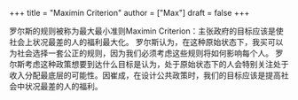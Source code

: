 +++
title = "Maximin Criterion"
author = ["Max"]
draft = false
+++

罗尔斯的规则被称为最大最小准则Maximin Criterion：主张政府的目标应该是使社会上状况最差的人的福利最大化。
罗尔斯认为，在这种原始状态下，我买可以为社会选择一套公正的规则，因为我们必须考虑这些规则将如何影响每个人。
罗尔斯考虑这种政策想要到达什么目标是认为，处于原始状态下的人会特别关注处于收入分配最底层的可能性。因崔成，在设计公共政策时，我们的目标应该是提高社会中状况最差的人的福利。
